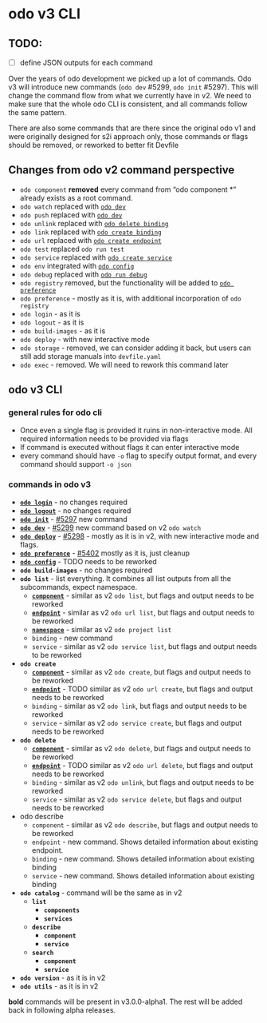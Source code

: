 # odo v3 CLI

## TODO:

- [ ] define JSON outputs for each command


Over the years of odo development we picked up a lot of commands.
Odo v3 will introduce new commands (`odo dev` #5299, `odo init` #5297).
This will change the command flow from what we currently have in v2. We need to make sure that the whole odo CLI is consistent, and all commands follow the same pattern.

There are also some commands that are there since the original odo v1 and were originally designed for s2i approach only, those commands or flags should be removed, or reworked to better fit Devfile

## Changes from odo v2 command perspective


- `odo component` **removed** every command from “odo component *” already exists as a root command.
- `odo watch` replaced with [`odo dev`](odo-v3-cli/odo-dev.md)
- `odo push`  replaced with [`odo dev`](odo-v3-cli/odo-dev.md)
- `odo unlink`  replaced with [`odo delete binding`](odo-v3-cli/odo-delete-binding.md)
- `odo link`  replaced with [`odo create binding`](odo-v3-cli/odo-create-binding.md)
- `odo url`  replaced with [`odo create endpoint`](odo-v3-cli/odo-create-endpoint.md)
- `odo test`  replaced `odo run test`
- `odo service`  replaced with [`odo create service`](odo-v3-cli/odo-create-service.md)
- `odo env` integrated with [`odo config`](odo-v3-cli/odo-config.md)
- `odo debug` replaced with [`odo run debug`](odo-v3-cli/odo-run-debug.md)
- `odo registry` removed, but the functionality will be added to [`odo preference`](odo-v3-cli/odo-preference.md)
- `odo preference` - mostly as it is, with additional incorporation of  `odo registry`
- `odo login` - as it is
- `odo logout` - as it is
- `odo build-images` - as it is
- `odo deploy` - with new interactive mode
- `odo storage` -  removed, we can consider adding it back, but users can still add storage manuals into `devfile.yaml`
- `odo exec` -  removed. We will need to rework this command later




## odo v3 CLI

### general rules for odo cli

- Once even a single flag is provided it ruins in non-interactive mode. All required information needs to be provided via flags
- If command is executed without flags it can enter interactive mode
- every command should have `-o` flag to specify output format, and every command should support `-o json`

### commands in odo v3

- **[`odo login`](odo-v3-cli/odo-login-logout.md)** - no changes required
- **[`odo logout`](odo-v3-cli/odo-login-logout.md)** - no changes required
- **[`odo init`](odo-v3-cli/odo-init.md)** - [#5297](https://github.com/redhat-developer/odo/issues/5297) new command
- **[`odo dev`](odo-v3-cli/odo-dev.md)** - [#5299](https://github.com/redhat-developer/odo/issues/5299) new command based on v2 `odo watch`
- **[`odo deploy`](odo-v3-cli/odo-deploy.md)** - [#5298](https://github.com/redhat-developer/odo/issues/5298) - mostly as it is in v2, with new interactive mode and flags.
- **[`odo preference`](odo-v3-cli/odo-preference.md)** -  [#5402](https://github.com/redhat-developer/odo/issues/5402)
mostly as it is, just cleanup
- **[`odo config`](odo-v3-cli/odo-config.md)** - TODO needs to be reworked
- **`odo build-images`** - no changes required
- **`odo list`** - list everything. It combines all list outputs from all the subcommands, expect namespace.
  - **[`component`](odo-v3-cli/odo-list-component.md)** - similar as v2 `odo list`, but flags and output needs to be reworked
  - **[`endpoint`](odo-v3-cli/odo-list-endpoint.md)** - similar as v2 `odo url list`, but flags and output needs to be reworked
  - **[`namespace`](odo-v3-cli/odo-list-namespace.md)** -  similar as v2 `odo project list`
  - `binding` - new command
  - `service` - similar as v2 `odo service list`, but flags and output needs to be reworked
- **`odo create`**
  - **[`component`](odo-v3-cli/odo-create-component.md)** - similar as v2 `odo create`, but flags and output needs to be reworked
  - **[`endpoint`](odo-v3-cli/odo-create-endpoint.md)** - TODO similar as v2 `odo url create`, but flags and output needs to be reworked
  - `binding` - similar as v2 `odo link`, but flags and output needs to be reworked
  - `service` - similar as v2 `odo service create`, but flags and output needs to be reworked
- **`odo delete`**
  - **[`component`](odo-v3-cli/odo-delete-component.md)** - similar as v2 `odo delete`, but flags and output needs to be reworked
  - **[`endpoint`](odo-v3-cli/odo-delete-endpoint.md)** - TODO similar as v2 `odo url delete`, but flags and output needs to be reworked
  - `binding`  - similar as v2 `odo unlink`, but flags and output needs to be reworked
  - `service` - similar as v2 `odo service delete`, but flags and output needs to be reworked
- odo describe
  - `component` - similar as v2 `odo describe`, but flags and output needs to be reworked
  - `endpoint` - new command. Shows detailed information about existing endpoint.
  - `binding` - new command. Shows detailed information about existing binding
  - `service` - new command.  Shows detailed information about existing binding
- **`odo catalog`** - command will be the same as in v2
  - **`list`**
    - **`components`**
    - **`services`**
  - **`describe`**
    - **`component`**
    - **`service`**
  - **`search`**
    - **`component`**
    - **`service`**
- **`odo version`** - as it is in v2
- **`odo utils`** -  as it is in v2


**bold** commands will be present in v3.0.0-alpha1.
The rest will be added back in following alpha releases.


